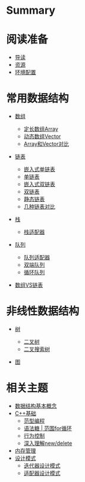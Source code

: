 # Summary

# 阅读准备
- [导读](./Instroduction.md)
- [资源](./Resources.md)
- [环境配置](./dslings.md)

# 常用数据结构
- [数组](0_array.md)
  - [定长数组Array](chapter_01_array.md)
  - [动态数组Vector](chapter_02_vector.md)
  - [Array和Vector对比]()

- [链表](1_linkedlist.md)
  - [嵌入式单链表](chapter_04_embeddedlist.md)
  - [单链表](chapter_05_slist.md)
  - [嵌入式双链表]()
  - [双链表]()
  - [静态链表]()
  - [几种链表对比]()

- [栈]()
  - [栈适配器]()

- [队列]()
  - [队列适配器]()
  - [双端队列]()
  - [循环队列]()

- [数组VS链表]()

# 非线性数据结构

- [树]()
  - [二叉树]()
  - [二叉搜索树]()

- [图]()

# 相关主题
- [数据结构基本概念](other/0_ds_base.md)
- [C++基础](other/1_cpp_base.md)
  - [范型编程](other/1_cpp_base.template.md)
  - [语法糖 | 范围for循环](other/2_cpp_base.rangefor.md)
  - [行为控制](other/3_cpp_base.bigfive.md)
  - [深入理解new/delete]()
- [内存管理]()
- [设计模式]()
  - [迭代器设计模式]()
  - [适配器设计模式]()
